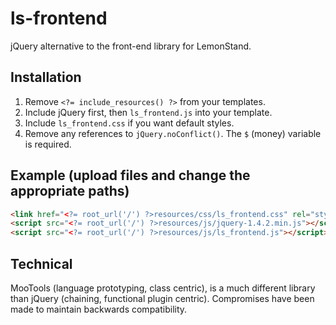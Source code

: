 # ls-frontend

jQuery alternative to the front-end library for LemonStand.

## Installation

1. Remove `<?= include_resources() ?>` from your templates.
1. Include jQuery first, then `ls_frontend.js` into your template.
1. Include `ls_frontend.css` if you want default styles.
1. Remove any references to `jQuery.noConflict()`. The `$` (money) variable is required.

## Example (upload files and change the appropriate paths)

```html
<link href="<?= root_url('/') ?>resources/css/ls_frontend.css" rel="stylesheet" media="screen" />
<script src="<?= root_url('/') ?>resources/js/jquery-1.4.2.min.js"></script>
<script src="<?= root_url('/') ?>resources/js/ls_frontend.js"></script>
```

## Technical

MooTools (language prototyping, class centric), is a much different library than jQuery (chaining, functional plugin centric). Compromises have been made to maintain backwards compatibility.